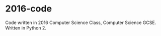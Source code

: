 # 2016-code
Code written in 2016 Computer Science Class, Computer Science GCSE.
Written in Python 2.
